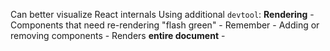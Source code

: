 Can better visualize React internals
Using additional `devtool`: **Rendering**
	- Components that need re-rendering "flash green"
	- Remember
		- Adding or removing components
			- Renders **entire document**
		- 